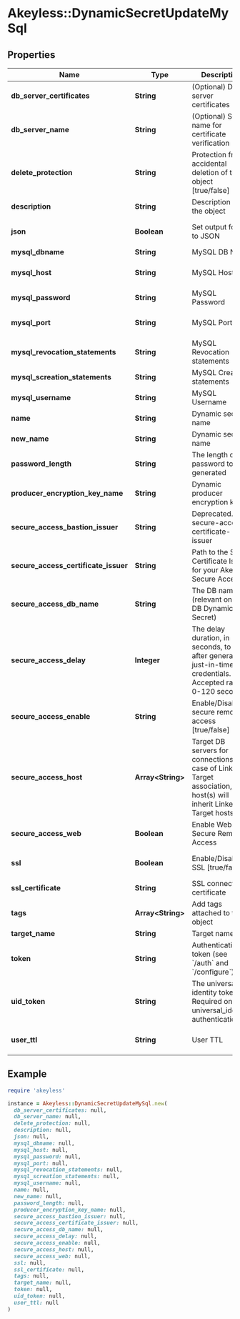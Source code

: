 # Akeyless::DynamicSecretUpdateMySql

## Properties

| Name | Type | Description | Notes |
| ---- | ---- | ----------- | ----- |
| **db_server_certificates** | **String** | (Optional) DB server certificates | [optional] |
| **db_server_name** | **String** | (Optional) Server name for certificate verification | [optional] |
| **delete_protection** | **String** | Protection from accidental deletion of this object [true/false] | [optional] |
| **description** | **String** | Description of the object | [optional] |
| **json** | **Boolean** | Set output format to JSON | [optional][default to false] |
| **mysql_dbname** | **String** | MySQL DB Name | [optional] |
| **mysql_host** | **String** | MySQL Host | [optional][default to &#39;127.0.0.1&#39;] |
| **mysql_password** | **String** | MySQL Password | [optional] |
| **mysql_port** | **String** | MySQL Port | [optional][default to &#39;3306&#39;] |
| **mysql_revocation_statements** | **String** | MySQL Revocation statements | [optional] |
| **mysql_screation_statements** | **String** | MySQL Creation statements | [optional] |
| **mysql_username** | **String** | MySQL Username | [optional] |
| **name** | **String** | Dynamic secret name |  |
| **new_name** | **String** | Dynamic secret name | [optional] |
| **password_length** | **String** | The length of the password to be generated | [optional] |
| **producer_encryption_key_name** | **String** | Dynamic producer encryption key | [optional] |
| **secure_access_bastion_issuer** | **String** | Deprecated. use secure-access-certificate-issuer | [optional] |
| **secure_access_certificate_issuer** | **String** | Path to the SSH Certificate Issuer for your Akeyless Secure Access | [optional] |
| **secure_access_db_name** | **String** | The DB name (relevant only for DB Dynamic-Secret) | [optional] |
| **secure_access_delay** | **Integer** | The delay duration, in seconds, to wait after generating just-in-time credentials. Accepted range: 0-120 seconds | [optional] |
| **secure_access_enable** | **String** | Enable/Disable secure remote access [true/false] | [optional] |
| **secure_access_host** | **Array&lt;String&gt;** | Target DB servers for connections (In case of Linked Target association, host(s) will inherit Linked Target hosts) | [optional] |
| **secure_access_web** | **Boolean** | Enable Web Secure Remote Access | [optional][default to false] |
| **ssl** | **Boolean** | Enable/Disable SSL [true/false] | [optional][default to false] |
| **ssl_certificate** | **String** | SSL connection certificate | [optional] |
| **tags** | **Array&lt;String&gt;** | Add tags attached to this object | [optional] |
| **target_name** | **String** | Target name | [optional] |
| **token** | **String** | Authentication token (see &#x60;/auth&#x60; and &#x60;/configure&#x60;) | [optional] |
| **uid_token** | **String** | The universal identity token, Required only for universal_identity authentication | [optional] |
| **user_ttl** | **String** | User TTL | [optional][default to &#39;60m&#39;] |

## Example

```ruby
require 'akeyless'

instance = Akeyless::DynamicSecretUpdateMySql.new(
  db_server_certificates: null,
  db_server_name: null,
  delete_protection: null,
  description: null,
  json: null,
  mysql_dbname: null,
  mysql_host: null,
  mysql_password: null,
  mysql_port: null,
  mysql_revocation_statements: null,
  mysql_screation_statements: null,
  mysql_username: null,
  name: null,
  new_name: null,
  password_length: null,
  producer_encryption_key_name: null,
  secure_access_bastion_issuer: null,
  secure_access_certificate_issuer: null,
  secure_access_db_name: null,
  secure_access_delay: null,
  secure_access_enable: null,
  secure_access_host: null,
  secure_access_web: null,
  ssl: null,
  ssl_certificate: null,
  tags: null,
  target_name: null,
  token: null,
  uid_token: null,
  user_ttl: null
)
```

